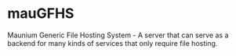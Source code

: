 # mauGFHS
Maunium Generic File Hosting System - A server that can serve as a backend for many kinds of services that only require file hosting.
